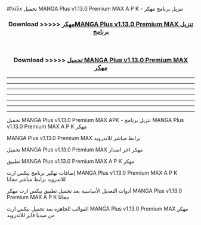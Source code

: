 #fxi5x تحميل MANGA Plus v1.13.0 Premium MAX    A P K - تنزيل برنامج مهكر



<div align="center">
<h3>Download >>>>> <a href="https://runaway1.web.app/?sq=MANGA Plus v1.13.0 Premium MAX   ">مهكرMANGA Plus v1.13.0 Premium MAX    تنزيل برنامج</a></h3><br>

<h3>Download >>>>> <a href="https://runaway1.web.app/?sq=MANGA Plus v1.13.0 Premium MAX   ">تحميل MANGA Plus v1.13.0 Premium MAX    مهكر</a></h3>
</div>


----------------------------------------------------------

----------------------------------------------------------

----------------------------------------------------------

----------------------------------------------------------

----------------------------------------------------------

----------------------------------------------------------

----------------------------------------------------------

تحميل MANGA Plus v1.13.0 Premium MAX    APK - تنزيل برنامج MANGA Plus v1.13.0 Premium MAX    A P K مهكر

MANGA Plus v1.13.0 Premium MAX    برابط مباشر للاندرويد

تحميل MANGA Plus v1.13.0 Premium MAX    مهكر اخر اصدار

تطبيق MANGA Plus v1.13.0 Premium MAX    A P K مهكر

إضافات تهكير برنامج بيكس ارت MANGA Plus v1.13.0 Premium MAX    A P K للاندرويد برابط مباشر مجانا

أدوات التعديل الأساسية بعد تحميل تطبيق بيكس ارت مهكر MANGA Plus v1.13.0 Premium MAX    A P K مجانا

القوالب الجاهزة بعد تحميل بيكس ارت MANGA Plus v1.13.0 Premium MAX    مهكر من ميديا فاير للاندرويد



